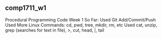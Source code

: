 ## comp1711_w1
Procedural Programming Code Week 1
So Far:
   Used Git Add/Commit/Push
   Used More Linux Commands: cd, pwd, tree, mkdir, rm, etc
   Used cat, unzip, grep (searches for text in file), >, cut, head, |, tail
   